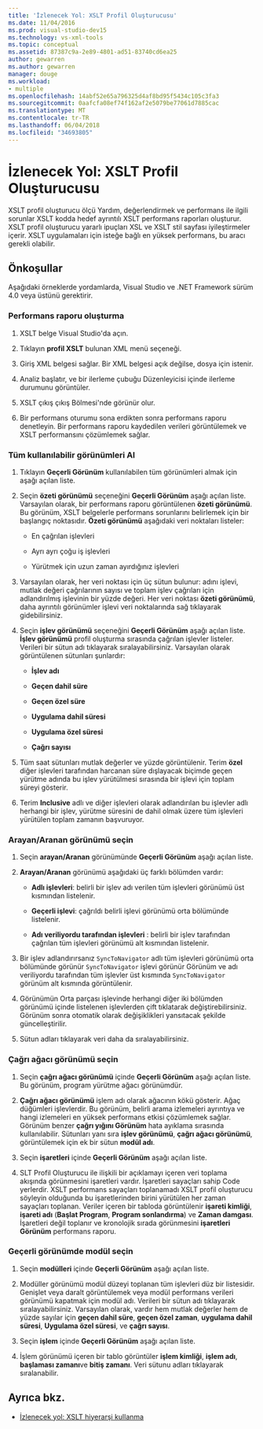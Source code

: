 ```yaml
---
title: 'İzlenecek Yol: XSLT Profil Oluşturucusu'
ms.date: 11/04/2016
ms.prod: visual-studio-dev15
ms.technology: vs-xml-tools
ms.topic: conceptual
ms.assetid: 87387c9a-2e89-4801-ad51-83740cd6ea25
author: gewarren
ms.author: gewarren
manager: douge
ms.workload:
- multiple
ms.openlocfilehash: 14abf52e65a796325d4af8bd95f5434c105c3fa3
ms.sourcegitcommit: 0aafcfa08ef74f162af2e5079be77061d7885cac
ms.translationtype: MT
ms.contentlocale: tr-TR
ms.lasthandoff: 06/04/2018
ms.locfileid: "34693805"
---
```

# <a name="walkthrough-xslt-profiler"></a>İzlenecek Yol: XSLT Profil Oluşturucusu

XSLT profil oluşturucu ölçü Yardım, değerlendirmek ve performans ile ilgili sorunlar XSLT kodda hedef ayrıntılı XSLT performans raporları oluşturur. XSLT profil oluşturucu yararlı ipuçları XSL ve XSLT stil sayfası iyileştirmeler içerir. XSLT uygulamaları için isteğe bağlı en yüksek performans, bu aracı gerekli olabilir.

## <a name="prerequisites"></a>Önkoşullar

Aşağıdaki örneklerde yordamlarda, Visual Studio ve .NET Framework sürüm 4.0 veya üstünü gerektirir.

### <a name="create-the-performance-report"></a>Performans raporu oluşturma

1.  XSLT belge Visual Studio'da açın.

2.  Tıklayın **profil XSLT** bulunan XML menü seçeneği.

3.  Giriş XML belgesi sağlar. Bir XML belgesi açık değilse, dosya için istenir.

4.  Analiz başlatır, ve bir ilerleme çubuğu Düzenleyicisi içinde ilerleme durumunu görüntüler.

5.  XSLT çıkış çıkış Bölmesi'nde görünür olur.

6.  Bir performans oturumu sona erdikten sonra performans raporu denetleyin. Bir performans raporu kaydedilen verileri görüntülemek ve XSLT performansını çözümlemek sağlar.

### <a name="get-all-the-available-views"></a>Tüm kullanılabilir görünümleri Al

1.  Tıklayın **Geçerli Görünüm** kullanılabilen tüm görünümleri almak için aşağı açılan liste.

2.  Seçin **özeti görünümü** seçeneğini **Geçerli Görünüm** aşağı açılan liste. Varsayılan olarak, bir performans raporu görüntülenen **özeti görünümü**. Bu görünüm, XSLT belgelerle performans sorunlarını belirlemek için bir başlangıç noktasıdır. **Özeti görünümü** aşağıdaki veri noktaları listeler:

    -   En çağrılan işlevleri

    -   Ayrı ayrı çoğu iş işlevleri

    -   Yürütmek için uzun zaman ayırdığınız işlevleri

3.  Varsayılan olarak, her veri noktası için üç sütun bulunur: adını işlevi, mutlak değeri çağrılarının sayısı ve toplam işlev çağrıları için adlandırılmış işlevinin bir yüzde değeri. Her veri noktası **özeti görünümü**, daha ayrıntılı görünümler işlevi veri noktalarında sağ tıklayarak gidebilirsiniz.

4.  Seçin **işlev görünümü** seçeneğini **Geçerli Görünüm** aşağı açılan liste. **İşlev görünümü** profil oluşturma sırasında çağrılan işlevler listeler. Verileri bir sütun adı tıklayarak sıralayabilirsiniz. Varsayılan olarak görüntülenen sütunları şunlardır:

    -   **İşlev adı**

    -   **Geçen dahil süre**

    -   **Geçen özel süre**

    -   **Uygulama dahil süresi**

    -   **Uygulama özel süresi**

    -   **Çağrı sayısı**

5.  Tüm saat sütunları mutlak değerler ve yüzde görüntülenir. Terim **özel** diğer işlevleri tarafından harcanan süre dışlayacak biçimde geçen yürütme adında bu işlev yürütülmesi sırasında bir işlevi için toplam süreyi gösterir.

6.  Terim **Inclusive** adlı ve diğer işlevleri olarak adlandırılan bu işlevler adlı herhangi bir işlev, yürütme süresini de dahil olmak üzere tüm işlevleri yürütülen toplam zamanın başvuruyor.

### <a name="select-callercallee-view"></a>Arayan/Aranan görünümü seçin

1.  Seçin **arayan/Aranan** görünümünde **Geçerli Görünüm** aşağı açılan liste.

2.  **Arayan/Aranan** görünümü aşağıdaki üç farklı bölümden vardır:

    -   **Adlı işlevleri**: belirli bir işlev adı verilen tüm işlevleri görünümü üst kısmından listelenir.

    -   **Geçerli işlevi**: çağrıldı belirli işlevi görünümü orta bölümünde listelenir.

    -   **Adı veriliyordu tarafından işlevleri** : belirli bir işlev tarafından çağrılan tüm işlevleri görünümü alt kısmından listelenir.

3.  Bir işlev adlandırırsanız `SyncToNavigator` adlı tüm işlevleri görünümü orta bölümünde görünür `SyncToNavigator` işlevi görünür Görünüm ve adı veriliyordu tarafından tüm işlevler üst kısmında `SyncToNavigator` görünüm alt kısmında görüntülenir.

4.  Görünümün Orta parçası işlevinde herhangi diğer iki bölümden görünümü içinde listelenen işlevlerden çift tıklatarak değiştirebilirsiniz. Görünüm sonra otomatik olarak değişiklikleri yansıtacak şekilde güncelleştirilir.

5.  Sütun adları tıklayarak veri daha da sıralayabilirsiniz.

### <a name="select-call-tree-view"></a>Çağrı ağacı görünümü seçin

1.  Seçin **çağrı ağacı görünümü** içinde **Geçerli Görünüm** aşağı açılan liste. Bu görünüm, program yürütme ağacı görünümdür.

2.  **Çağrı ağacı görünümü** işlem adı olarak ağacının kökü gösterir. Ağaç düğümleri işlevlerdir. Bu görünüm, belirli arama izlemeleri ayrıntıya ve hangi izlemeleri en yüksek performans etkisi çözümlemek sağlar. Görünüm benzer **çağrı yığını Görünüm** hata ayıklama sırasında kullanılabilir. Sütunları yanı sıra **işlev görünümü**, **çağrı ağacı görünümü**, görüntülemek için ek bir sütun **modül adı**.

3.  Seçin **işaretleri** içinde **Geçerli Görünüm** aşağı açılan liste.

4.  SLT Profil Oluşturucu ile ilişkili bir açıklamayı içeren veri toplama akışında görünmesini işaretleri vardır. İşaretleri sayaçları sahip Code yerlerdir. XSLT performans sayaçları toplanamadı XSLT profil oluşturucu söyleyin olduğunda bu işaretlerinden birini yürütülen her zaman sayaçları toplanan. Veriler içeren bir tabloda görüntülenir **işareti kimliği**, **işareti adı** (**Başlat Program**, **Program sonlandırma**) ve  **Zaman damgası**. İşaretleri değil toplanır ve kronolojik sırada görünmesini **işaretleri Görünüm** performans raporu.

### <a name="select-modules-in-the-current-view"></a>Geçerli görünümde modül seçin

1.  Seçin **modülleri** içinde **Geçerli Görünüm** aşağı açılan liste.

2.  Modüller görünümü modül düzeyi toplanan tüm işlevleri düz bir listesidir. Genişlet veya daralt görüntülemek veya modül performans verileri görünümü kapatmak için modül adı. Verileri bir sütun adı tıklayarak sıralayabilirsiniz. Varsayılan olarak, vardır hem mutlak değerler hem de yüzde sayılar için **geçen dahil süre**, **geçen özel zaman**, **uygulama dahil süresi**, **Uygulama özel süresi**, ve **çağrı sayısı**.

3.  Seçin **işlem** içinde **Geçerli Görünüm** aşağı açılan liste.

4.  İşlem görünümü içeren bir tablo görüntüler **işlem kimliği**, **işlem adı**, **başlaması zamanı**ve **bitiş zamanı**. Veri sütunu adları tıklayarak sıralanabilir.

## <a name="see-also"></a>Ayrıca bkz.

- [İzlenecek yol: XSLT hiyerarşi kullanma](../xml-tools/walkthrough-using-xslt-hierarchy.md)